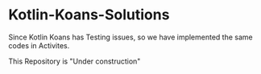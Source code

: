 # Kotlin-Koans-Solutions
Since Kotlin Koans has Testing issues, so we have implemented the same codes in Activites.

This Repository is "Under construction"
